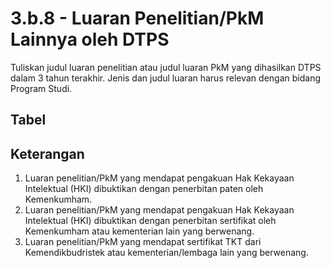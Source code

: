 ---
---

<script setup>
import { useData } from 'vitepress'
// import Table from '../components/tabel-3b8.vue'

const { page } = useData()
</script>

# 3.b.8 - Luaran Penelitian/PkM Lainnya oleh DTPS

Tuliskan judul luaran penelitian atau judul luaran PkM yang dihasilkan DTPS dalam 3 tahun terakhir. Jenis dan judul luaran harus relevan dengan bidang Program Studi.

## Tabel

<!-- <Table :data="page.frontmatter.data" /> -->

## Keterangan

1. Luaran penelitian/PkM yang mendapat pengakuan Hak Kekayaan Intelektual (HKI) dibuktikan dengan penerbitan paten oleh Kemenkumham.
1. Luaran penelitian/PkM yang mendapat pengakuan Hak Kekayaan Intelektual (HKI) dibuktikan dengan penerbitan sertifikat oleh Kemenkumham atau kementerian lain yang berwenang.
1. Luaran penelitian/PkM yang mendapat sertifikat TKT dari Kemendikbudristek atau kementerian/lembaga lain yang berwenang.
